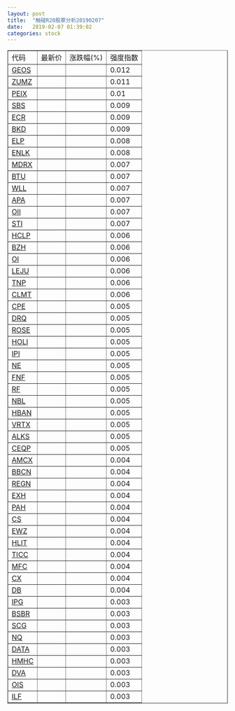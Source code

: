 ```yaml
---
layout: post
title:  "触碰R20股票分析20190207"
date:   2019-02-07 01:39:02
categories: stock
---
```

<script type="text/javascript">
var stockList = []
stockList.push('gb_geos');
stockList.push('gb_zumz');
stockList.push('gb_peix');
stockList.push('gb_sbs');
stockList.push('gb_ecr');
stockList.push('gb_bkd');
stockList.push('gb_elp');
stockList.push('gb_enlk');
stockList.push('gb_mdrx');
stockList.push('gb_btu');
stockList.push('gb_wll');
stockList.push('gb_apa');
stockList.push('gb_oii');
stockList.push('gb_sti');
stockList.push('gb_hclp');
stockList.push('gb_bzh');
stockList.push('gb_oi');
stockList.push('gb_leju');
stockList.push('gb_tnp');
stockList.push('gb_clmt');
stockList.push('gb_cpe');
stockList.push('gb_drq');
stockList.push('gb_rose');
stockList.push('gb_holi');
stockList.push('gb_ipi');
stockList.push('gb_ne');
stockList.push('gb_fnf');
stockList.push('gb_rf');
stockList.push('gb_nbl');
stockList.push('gb_hban');
stockList.push('gb_vrtx');
stockList.push('gb_alks');
stockList.push('gb_ceqp');
stockList.push('gb_amcx');
stockList.push('gb_bbcn');
stockList.push('gb_regn');
stockList.push('gb_exh');
stockList.push('gb_pah');
stockList.push('gb_cs');
stockList.push('gb_ewz');
stockList.push('gb_hlit');
stockList.push('gb_ticc');
stockList.push('gb_mfc');
stockList.push('gb_cx');
stockList.push('gb_db');
stockList.push('gb_ipg');
stockList.push('gb_bsbr');
stockList.push('gb_scg');
stockList.push('gb_nq');
stockList.push('gb_data');
stockList.push('gb_hmhc');
stockList.push('gb_dva');
stockList.push('gb_ois');
stockList.push('gb_ilf');
</script>

<table border="1">
 <tr>
 <td>代码</td>
  <td>最新价</td>
  <td>涨跌幅(%)</td>
 <td>强度指数</td>
</tr>
  <tr id="geos"><td><a href="http://stock.finance.sina.com.cn/usstock/quotes/GEOS.html" target="_blank">GEOS</a></td><td></td><td></td><td>0.012</td></tr>
  <tr id="zumz"><td><a href="http://stock.finance.sina.com.cn/usstock/quotes/ZUMZ.html" target="_blank">ZUMZ</a></td><td></td><td></td><td>0.011</td></tr>
  <tr id="peix"><td><a href="http://stock.finance.sina.com.cn/usstock/quotes/PEIX.html" target="_blank">PEIX</a></td><td></td><td></td><td>0.01</td></tr>
  <tr id="sbs"><td><a href="http://stock.finance.sina.com.cn/usstock/quotes/SBS.html" target="_blank">SBS</a></td><td></td><td></td><td>0.009</td></tr>
  <tr id="ecr"><td><a href="http://stock.finance.sina.com.cn/usstock/quotes/ECR.html" target="_blank">ECR</a></td><td></td><td></td><td>0.009</td></tr>
  <tr id="bkd"><td><a href="http://stock.finance.sina.com.cn/usstock/quotes/BKD.html" target="_blank">BKD</a></td><td></td><td></td><td>0.009</td></tr>
  <tr id="elp"><td><a href="http://stock.finance.sina.com.cn/usstock/quotes/ELP.html" target="_blank">ELP</a></td><td></td><td></td><td>0.008</td></tr>
  <tr id="enlk"><td><a href="http://stock.finance.sina.com.cn/usstock/quotes/ENLK.html" target="_blank">ENLK</a></td><td></td><td></td><td>0.008</td></tr>
  <tr id="mdrx"><td><a href="http://stock.finance.sina.com.cn/usstock/quotes/MDRX.html" target="_blank">MDRX</a></td><td></td><td></td><td>0.007</td></tr>
  <tr id="btu"><td><a href="http://stock.finance.sina.com.cn/usstock/quotes/BTU.html" target="_blank">BTU</a></td><td></td><td></td><td>0.007</td></tr>
  <tr id="wll"><td><a href="http://stock.finance.sina.com.cn/usstock/quotes/WLL.html" target="_blank">WLL</a></td><td></td><td></td><td>0.007</td></tr>
  <tr id="apa"><td><a href="http://stock.finance.sina.com.cn/usstock/quotes/APA.html" target="_blank">APA</a></td><td></td><td></td><td>0.007</td></tr>
  <tr id="oii"><td><a href="http://stock.finance.sina.com.cn/usstock/quotes/OII.html" target="_blank">OII</a></td><td></td><td></td><td>0.007</td></tr>
  <tr id="sti"><td><a href="http://stock.finance.sina.com.cn/usstock/quotes/STI.html" target="_blank">STI</a></td><td></td><td></td><td>0.007</td></tr>
  <tr id="hclp"><td><a href="http://stock.finance.sina.com.cn/usstock/quotes/HCLP.html" target="_blank">HCLP</a></td><td></td><td></td><td>0.006</td></tr>
  <tr id="bzh"><td><a href="http://stock.finance.sina.com.cn/usstock/quotes/BZH.html" target="_blank">BZH</a></td><td></td><td></td><td>0.006</td></tr>
  <tr id="oi"><td><a href="http://stock.finance.sina.com.cn/usstock/quotes/OI.html" target="_blank">OI</a></td><td></td><td></td><td>0.006</td></tr>
  <tr id="leju"><td><a href="http://stock.finance.sina.com.cn/usstock/quotes/LEJU.html" target="_blank">LEJU</a></td><td></td><td></td><td>0.006</td></tr>
  <tr id="tnp"><td><a href="http://stock.finance.sina.com.cn/usstock/quotes/TNP.html" target="_blank">TNP</a></td><td></td><td></td><td>0.006</td></tr>
  <tr id="clmt"><td><a href="http://stock.finance.sina.com.cn/usstock/quotes/CLMT.html" target="_blank">CLMT</a></td><td></td><td></td><td>0.006</td></tr>
  <tr id="cpe"><td><a href="http://stock.finance.sina.com.cn/usstock/quotes/CPE.html" target="_blank">CPE</a></td><td></td><td></td><td>0.005</td></tr>
  <tr id="drq"><td><a href="http://stock.finance.sina.com.cn/usstock/quotes/DRQ.html" target="_blank">DRQ</a></td><td></td><td></td><td>0.005</td></tr>
  <tr id="rose"><td><a href="http://stock.finance.sina.com.cn/usstock/quotes/ROSE.html" target="_blank">ROSE</a></td><td></td><td></td><td>0.005</td></tr>
  <tr id="holi"><td><a href="http://stock.finance.sina.com.cn/usstock/quotes/HOLI.html" target="_blank">HOLI</a></td><td></td><td></td><td>0.005</td></tr>
  <tr id="ipi"><td><a href="http://stock.finance.sina.com.cn/usstock/quotes/IPI.html" target="_blank">IPI</a></td><td></td><td></td><td>0.005</td></tr>
  <tr id="ne"><td><a href="http://stock.finance.sina.com.cn/usstock/quotes/NE.html" target="_blank">NE</a></td><td></td><td></td><td>0.005</td></tr>
  <tr id="fnf"><td><a href="http://stock.finance.sina.com.cn/usstock/quotes/FNF.html" target="_blank">FNF</a></td><td></td><td></td><td>0.005</td></tr>
  <tr id="rf"><td><a href="http://stock.finance.sina.com.cn/usstock/quotes/RF.html" target="_blank">RF</a></td><td></td><td></td><td>0.005</td></tr>
  <tr id="nbl"><td><a href="http://stock.finance.sina.com.cn/usstock/quotes/NBL.html" target="_blank">NBL</a></td><td></td><td></td><td>0.005</td></tr>
  <tr id="hban"><td><a href="http://stock.finance.sina.com.cn/usstock/quotes/HBAN.html" target="_blank">HBAN</a></td><td></td><td></td><td>0.005</td></tr>
  <tr id="vrtx"><td><a href="http://stock.finance.sina.com.cn/usstock/quotes/VRTX.html" target="_blank">VRTX</a></td><td></td><td></td><td>0.005</td></tr>
  <tr id="alks"><td><a href="http://stock.finance.sina.com.cn/usstock/quotes/ALKS.html" target="_blank">ALKS</a></td><td></td><td></td><td>0.005</td></tr>
  <tr id="ceqp"><td><a href="http://stock.finance.sina.com.cn/usstock/quotes/CEQP.html" target="_blank">CEQP</a></td><td></td><td></td><td>0.005</td></tr>
  <tr id="amcx"><td><a href="http://stock.finance.sina.com.cn/usstock/quotes/AMCX.html" target="_blank">AMCX</a></td><td></td><td></td><td>0.004</td></tr>
  <tr id="bbcn"><td><a href="http://stock.finance.sina.com.cn/usstock/quotes/BBCN.html" target="_blank">BBCN</a></td><td></td><td></td><td>0.004</td></tr>
  <tr id="regn"><td><a href="http://stock.finance.sina.com.cn/usstock/quotes/REGN.html" target="_blank">REGN</a></td><td></td><td></td><td>0.004</td></tr>
  <tr id="exh"><td><a href="http://stock.finance.sina.com.cn/usstock/quotes/EXH.html" target="_blank">EXH</a></td><td></td><td></td><td>0.004</td></tr>
  <tr id="pah"><td><a href="http://stock.finance.sina.com.cn/usstock/quotes/PAH.html" target="_blank">PAH</a></td><td></td><td></td><td>0.004</td></tr>
  <tr id="cs"><td><a href="http://stock.finance.sina.com.cn/usstock/quotes/CS.html" target="_blank">CS</a></td><td></td><td></td><td>0.004</td></tr>
  <tr id="ewz"><td><a href="http://stock.finance.sina.com.cn/usstock/quotes/EWZ.html" target="_blank">EWZ</a></td><td></td><td></td><td>0.004</td></tr>
  <tr id="hlit"><td><a href="http://stock.finance.sina.com.cn/usstock/quotes/HLIT.html" target="_blank">HLIT</a></td><td></td><td></td><td>0.004</td></tr>
  <tr id="ticc"><td><a href="http://stock.finance.sina.com.cn/usstock/quotes/TICC.html" target="_blank">TICC</a></td><td></td><td></td><td>0.004</td></tr>
  <tr id="mfc"><td><a href="http://stock.finance.sina.com.cn/usstock/quotes/MFC.html" target="_blank">MFC</a></td><td></td><td></td><td>0.004</td></tr>
  <tr id="cx"><td><a href="http://stock.finance.sina.com.cn/usstock/quotes/CX.html" target="_blank">CX</a></td><td></td><td></td><td>0.004</td></tr>
  <tr id="db"><td><a href="http://stock.finance.sina.com.cn/usstock/quotes/DB.html" target="_blank">DB</a></td><td></td><td></td><td>0.004</td></tr>
  <tr id="ipg"><td><a href="http://stock.finance.sina.com.cn/usstock/quotes/IPG.html" target="_blank">IPG</a></td><td></td><td></td><td>0.003</td></tr>
  <tr id="bsbr"><td><a href="http://stock.finance.sina.com.cn/usstock/quotes/BSBR.html" target="_blank">BSBR</a></td><td></td><td></td><td>0.003</td></tr>
  <tr id="scg"><td><a href="http://stock.finance.sina.com.cn/usstock/quotes/SCG.html" target="_blank">SCG</a></td><td></td><td></td><td>0.003</td></tr>
  <tr id="nq"><td><a href="http://stock.finance.sina.com.cn/usstock/quotes/NQ.html" target="_blank">NQ</a></td><td></td><td></td><td>0.003</td></tr>
  <tr id="data"><td><a href="http://stock.finance.sina.com.cn/usstock/quotes/DATA.html" target="_blank">DATA</a></td><td></td><td></td><td>0.003</td></tr>
  <tr id="hmhc"><td><a href="http://stock.finance.sina.com.cn/usstock/quotes/HMHC.html" target="_blank">HMHC</a></td><td></td><td></td><td>0.003</td></tr>
  <tr id="dva"><td><a href="http://stock.finance.sina.com.cn/usstock/quotes/DVA.html" target="_blank">DVA</a></td><td></td><td></td><td>0.003</td></tr>
  <tr id="ois"><td><a href="http://stock.finance.sina.com.cn/usstock/quotes/OIS.html" target="_blank">OIS</a></td><td></td><td></td><td>0.003</td></tr>
  <tr id="ilf"><td><a href="http://stock.finance.sina.com.cn/usstock/quotes/ILF.html" target="_blank">ILF</a></td><td></td><td></td><td>0.003</td></tr>
</table>
